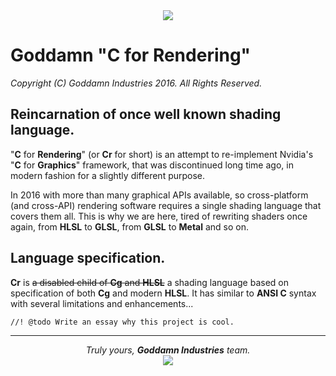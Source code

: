 <center><image src="https://raw.githubusercontent.com/GoddamnIndustries/GoddamnCr/master/Logo.png"/></center>

Goddamn "C for Rendering"
=========================
_Copyright (C) Goddamn Industries 2016. All Rights Reserved._

Reincarnation of once well known shading language.
--------------------------------------------------
"**C** for **Rendering**" (or **Cr** for short) is an attempt to re-implement Nvidia's "**C** for
**Graphics**" framework, that was discontinued long time ago, in modern fashion for a slightly
different purpose.

In 2016 with more than many graphical APIs available, so cross-platform (and cross-API) rendering
software requires a single shading language that covers them all. This is why we are here,
tired of rewriting shaders once again, from **HLSL** to **GLSL**, from **GLSL** to **Metal** and
so on.



Language specification.
--------------------------------------------------
**Cr** is ~~a disabled child of **Cg** and **HLSL**~~ a shading language based on specification
of both **Cg** and modern **HLSL**.
It has similar to **ANSI C** syntax with several limitations and enhancements...

    //! @todo Write an essay why this project is cool.

--------------------------------------------------
<center><i>Truly yours, <b>Goddamn Industries</b> team.</i></center>
<center><image src="https://avatars2.githubusercontent.com/u/2161281?v=3&s=200"/></center>

